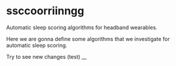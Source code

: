 # ssccoorriinngg
Automatic sleep scoring algorithms for headband wearables.

Here we are gonna define some algorithms that we investigate for automatic sleep scoring.

Try to see new changes (test) __
